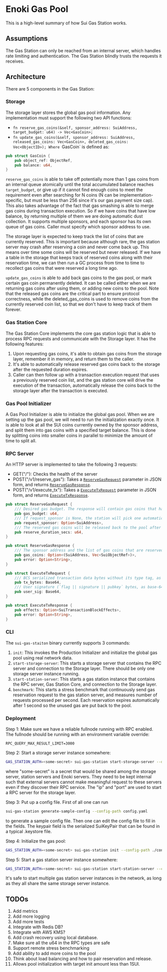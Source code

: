 # Enoki Gas Pool
This is a high-level summary of how Sui Gas Station works.

## Assumptions
The Gas Station can only be reached from an internal server, which handles rate limiting and authentication. The Gas Station blindly trusts the requests it receives.

## Architecture
There are 5 components in the Gas Station:
### Storage
The storage layer stores the global gas pool information.
Any implementation must support the following two API functions:
- `fn reserve_gas_coins(&self, sponsor_address: SuiAddress, target_budget: u64) -> Vec<GasCoin>;`
- `fn update_gas_coins(&self, sponsor_address: SuiAddress, released_gas_coins: Vec<GasCoin>, deleted_gas_coins: Vec<ObjectID>);
Where `GasCoin` is defined as:
```rust
pub struct GasCoin {
    pub object_ref: ObjectRef,
    pub balance: u64,
}
```
`reserve_gas_coins` is able to take off potentially more than 1 gas coins from an internal queue atomically until the total accumulated balance reaches `target_budget`, or give up if it cannot find enough coins to meet the requirement even after searching for N coins (N can be implementation-specific, but must be less than 256 since it's our gas payment size cap).
This also takes advantage of the fact that gas smashing is able to merge gas coins during transaction execution. So if we have coins that have low balance, by returning multiple of them we are doing automatic dust collection.
It supports multiple sponsors, and each sponsor has its own queue of gas coins.
Caller must specify which sponsor address to use.

The storage layer is expected to keep track the list of coins that are currently reserved. This is important because although rare, the gas station server may crash after reserving a coin and never come back up. This means over time some coins will be reserved but never released. If we have a table in the storage that keeps track of reserved coins along with their reservation time, we can then run a GC process from time to time to recollect gas coins that were reserved a long time ago.

`update_gas_coins` is able to add back gas coins to the gas pool, or mark certain gas coin permanently deleted. It can be called either when we are returning gas coins after using them, or adding new coins to the pool.
Note that the released gas coins are the critical part to ensure protocol correctness, while the deleted_gas_coins is used to remove coins from the currently reserved coin list, so that we don't have to keep track of them forever.

### Gas Station Core
The Gas Station Core implements the core gas station logic that is able to process RPC requests and communicate with the Storage layer.
It has the following features:
1. Upon requesting gas coins, it's able to obtain gas coins from the storage layer, remember it in memory, and return them to the caller.
2. It's able to automatically release reserved gas coins back to the storage after the requested duration expires.
3. Caller can then follow up with a transaction execution request that uses a previously reserved coin list, and the gas station core will drive the execution of the transaction, automatically release the coins back to the storage layer after the transaction is executed.

### Gas Pool Initializer
A Gas Pool Initializer is able to initialize the global gas pool.
When we are setting up the gas pool, we will need to run the initialization exactly once. It is able to look at all the SUI coins currently owned by the sponsor address, and split them into gas coins with a specified target balance.
This is done by splitting coins into smaller coins in parallel to minimize the amount of time to split all.

### RPC Server
An HTTP server is implemented to take the following 3 requests:
- GET("/"): Checks the health of the server
- POST("/v1/reserve_gas"): Takes a [`ReserveGasRequest`](src/rpc/rpc_types.rs) parameter in JSON form, and returns [`ReserveGasResponse`](src/rpc/rpc_types.rs).
- POST("/v1/execute_tx"): Takes a [`ExecuteTxRequest`](src/rpc/rpc_types.rs) parameter in JSON form, and returns [`ExecuteTxResponse`](src/rpc/rpc_types.rs).

```rust
pub struct ReserveGasRequest {
    /// Desired gas budget. The response will contain gas coins that have total balance >= gas_budget.
    pub gas_budget: u64,
    /// If request_sponsor is None, the station will pick one automatically.
    pub request_sponsor: Option<SuiAddress>,
    /// The reserved gas coins will be released back to the pool after this duration expires.
    pub reserve_duration_secs: u64,
}

pub struct ReserveGasResponse {
    /// The sponsor address and the list of gas coins that are reserved.
    pub gas_coins: Option<(SuiAddress, Vec<SuiObjectRef>)>,
    pub error: Option<String>,
}

pub struct ExecuteTxRequest {
    /// BCS serialized transaction data bytes without its type tag, as base-64 encoded string.
    pub tx_bytes: Base64,
    /// User signature (`flag || signature || pubkey` bytes, as base-64 encoded string). Signature is committed to the intent message of the transaction data, as base-64 encoded string.
    pub user_sig: Base64,
}

pub struct ExecuteTxResponse {
    pub effects: Option<SuiTransactionBlockEffects>,
    pub error: Option<String>,
}
```

### CLI
The `sui-gas-staiton` binary currently supports 3 commands:
1. `init`: This invokes the Production Initializer and initialize the global gas pool using real network data.
2. `start-storage-server`: This starts a storage server that contains the RPC server and connection to the Storage layer. There should be only one storage server instance running.
3. `start-station-server`: This starts a gas station instance that contains the RPC server, Gas Station Core, and connection to the Storage layer.
4. `benchmark`: This starts a stress benchmark that continuously send gas reservation request to the gas station server, and measures number of requests processed per second. Each reservation expires automatically after 1 second so the unused gas are put back to the pool.

### Deployment
Step 1:
Make sure we have a reliable fullnode running with RPC enabled. The fullnode should be running with an environment variable override:
```
RPC_QUERY_MAX_RESULT_LIMIT=3000
```

Step 2:
Start a storage server instance somewhere:
```bash
GAS_STATION_AUTH=<some-secret> sui-gas-station start-storage-server --db-path <gas-pool-db-path> --ip <ip> --rpc-port <port>
```
where "some-secret" is a secret that would be shared among the storage server, station servers and Enoki servers. They need to be kept internal such that external servers cannot make meaningful request to these servers even if they discover their RPC service.
The "ip" and "port" are used to start a RPC server for the storage layer.

Step 3:
Put up a config file.
First of all one can run
```bash
sui-gas-station generate-sample-config --config-path config.yaml
```
to generate a sample config file.
Then one can edit the config file to fill in the fields.
The keypair field is the serialized SuiKeyPair that can be found in a typical .keystore file.

Step 4:
Initialize the gas pool:
```bash
GAS_STATION_AUTH=<some-secret> sui-gas-station init --config-path ./config.yaml --target-init-coin-balance <initial-per-coin-balance>
```

Step 5:
Start a gas station server instance somewhere:
```bash
GAS_STATION_AUTH=<some-secret> sui-gas-station start-station-server --config-path ./config.yaml
```
It's safe to start multiple gas station server instances in the network, as long as they all share the same storage server instance.

## TODOs
1. Add metrics
2. Add more logging
3. Add more tests
4. Integrate with Redis DB?
5. Integrate with AWS KMS?
6. Add crash recovery using local database.
7. Make sure all the u64 in the RPC types are safe
8. Support remote stress benchmarking
9. Add ability to add more coins to the pool
10. Think about load balancing and how to pair reservation and release.
11. Allows pool initialization with target init amount less than 1SUI.